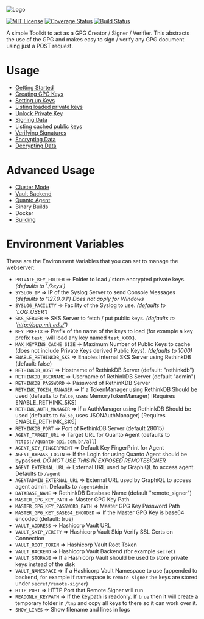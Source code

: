 ![Logo](https://raw.githubusercontent.com/quan-to/chevron/develop/logo/chevron.png)

[![MIT License](https://img.shields.io/badge/License-MIT-brightgreen.svg)](https://tldrlegal.com/license/mit-license) [![Coverage Status](https://coveralls.io/repos/github/quan-to/chevron/badge.svg?branch=master)](https://coveralls.io/github/quan-to/chevron?branch=master) [![Build Status](https://travis-ci.org/quan-to/chevron.svg?branch=master)](https://travis-ci.org/quan-to/chevron)

A simple Toolkit to act as a GPG Creator / Signer / Verifier. This abstracts the use of the GPG and makes easy to sign / verify any GPG document using just a POST request.

Usage
=======

* [Getting Started](https://github.com/quan-to/chevron/wiki)
* [Creating GPG Keys](https://github.com/quan-to/chevron/wiki/Creating-GPG-keys)
* [Setting up Keys](https://github.com/quan-to/remote-signer/wiki/SettingUp-keys)
* [Listing loaded private keys](https://github.com/quan-to/chevron/wiki/List-loaded-private-keys)
* [Unlock Private Key](https://github.com/quan-to/remote-signer/wiki/Unlock-private-key)
* [Signing Data](https://github.com/quan-to/remote-signer/wiki/Signing-Data)
* [Listing cached public keys](https://github.com/quan-to/chevron/wiki/List-cached-public-keys)
* [Verifying Signatures](https://github.com/quan-to/remote-signer/wiki/Verifying-Signatures)
* [Encrypting Data](https://github.com/quan-to/remote-signer/wiki/Encrypting-Data)
* [Decrypting Data](https://github.com/quan-to/remote-signer/wiki/Decrypting-Data)

Advanced Usage
==============

* [Cluster Mode](https://github.com/quan-to/chevron/wiki/Cluster-Mode)
* [Vault Backend](https://github.com/quan-to/chevron/wiki/Hashicorp-Vault-Key-Backend)
* [Quanto Agent](https://github.com/quan-to/chevron/wiki/Quanto-Agent)
* Binary Builds
* Docker
* [Building](https://github.com/quan-to/chevron/wiki/Building)


Environment Variables
=====================

These are the Environment Variables that you can set to manage the webserver:

*   `PRIVATE_KEY_FOLDER` => Folder to load / store encrypted private keys. _(defaults to './keys')_
*   `SYSLOG_IP` => IP of the Syslog Server to send Console Messages _(defaults to '127.0.0.1')_ *Does not apply for Windows*
*   `SYSLOG_FACILITY` => Facility of the Syslog to use. _(defaults to 'LOG_USER')_
*   `SKS_SERVER` => SKS Server to fetch / put public keys. _(defaults to 'http://pgp.mit.edu/')_
*   `KEY_PREFIX` => Prefix of the name of the keys to load (for example a key prefix `test_` will load any key named `test_XXXX`).
*   `MAX_KEYRING_CACHE_SIZE` => Maximum Number of Public Keys to cache (does not include Private Keys derived Public Keys). _(defaults to 1000)_
*   `ENABLE_RETHINKDB_SKS` => Enables Internal SKS Server using RethinkDB (default: false)
*   `RETHINKDB_HOST` => Hostname of RethinkDB Server (default: "rethinkdb")
*   `RETHINKDB_USERNAME` => Username of RethinkDB Server (default "admin")
*   `RETHINKDB_PASSWORD` => Password of RethinKDB Server
*   `RETHINK_TOKEN_MANAGER` => If a TokenManager using RethinkDB Should be used (defaults to `false`, uses MemoryTokenManager) [Requires ENABLE_RETHINK_SKS]
*   `RETHINK_AUTH_MANAGER` => If a AuthManager using RethinkDB Should be used (defaults to `false`, uses JSONAuthManager) [Requires ENABLE_RETHINK_SKS]
*   `RETHINKDB_PORT` => Port of RethinkDB Server (default 28015)
*   `AGENT_TARGET_URL` => Target URL for Quanto Agent (defaults to `https://quanto-api.com.br/all`)
*   `AGENT_KEY_FINGERPRINT` => Default Key FingerPrint for Agent
*   `AGENT_BYPASS_LOGIN` => If the Login for using Quanto Agent should be bypassed. *DO NOT USE THIS IN EXPOSED REMOTESIGNER*
*   `AGENT_EXTERNAL_URL` => External URL used by GraphiQL to access agent. Defaults to `/agent`
*   `AGENTADMIN_EXTERNAL_URL` => External URL used by GraphiQL to access agent admin. Defaults to `/agentAdmin`
*   `DATABASE_NAME` => RethinkDB Database Name (default "remote_signer")
*   `MASTER_GPG_KEY_PATH` => Master GPG Key Path
*   `MASTER_GPG_KEY_PASSWORD_PATH` => Master GPG Key Password Path
*   `MASTER_GPG_KEY_BASE64_ENCODED` => If the Master GPG Key is base64 encoded (default: true)
*   `VAULT_ADDRESS` => Hashicorp Vault URL
*   `VAULT_SKIP_VERIFY` => Hashicorp Vault Skip Verify SSL Certs on Connection
*   `VAULT_ROOT_TOKEN` => Hashicorp Vault Root Token
*   `VAULT_BACKEND` => Hashicorp Vault Backend (for example `secret`)
*   `VAULT_STORAGE` => If a Hashicorp Vault should be used to store private keys instead of the disk
*   `VAULT_NAMESPACE` => if a Hashicorp Vault Namespace to use (appended to backend, for example if namespace is `remote-signer` the keys are stored under `secret/remote-signer`)
*   `HTTP_PORT` => HTTP Port that Remote Signer will run
*   `READONLY_KEYPATH` => If the keypath is readonly. If `true` then it will create a temporary folder in `/tmp` and copy all keys to there so it can work over it. 
*   `SHOW_LINES` => Show filename and lines in logs
